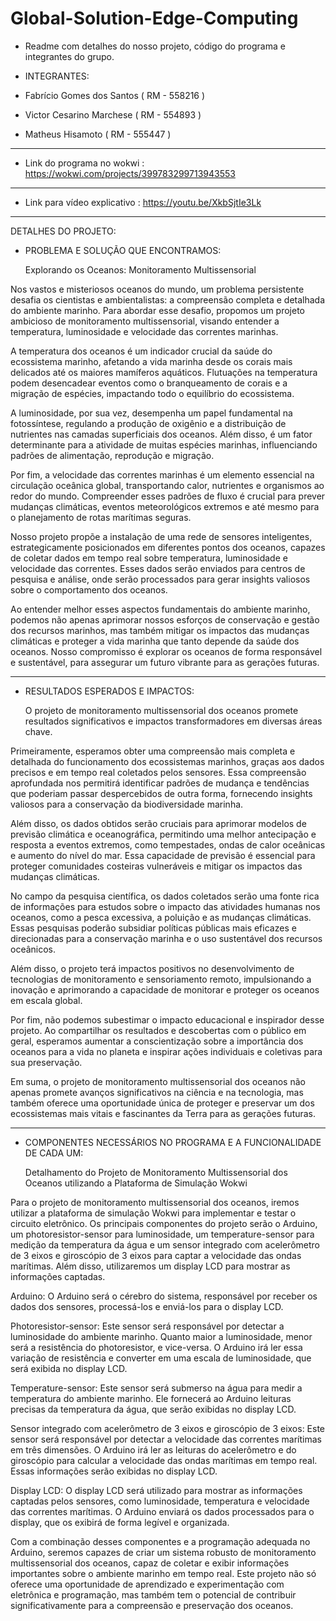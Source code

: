 # Global-Solution-Edge-Computing

- Readme com detalhes do nosso projeto, código do programa e integrantes do grupo.

- INTEGRANTES:
- Fabrício Gomes dos Santos ( RM - 558216 )
- Victor Cesarino Marchese ( RM - 554893 )
- Matheus Hisamoto ( RM - 555447 )

------------------------------------------------------------------------------------------------------------------------------------------

- Link do programa no wokwi : https://wokwi.com/projects/399783299713943553

------------------------------------------------------------------------------------------------------------------------------------------

- Link para vídeo explicativo : https://youtu.be/XkbSjtIe3Lk

------------------------------------------------------------------------------------------------------------------------------------------

DETALHES DO PROJETO:

  - PROBLEMA E SOLUÇÃO QUE ENCONTRAMOS:
    
    Explorando os Oceanos: Monitoramento Multissensorial

Nos vastos e misteriosos oceanos do mundo, um problema persistente desafia os cientistas e ambientalistas: a compreensão completa e detalhada do ambiente marinho. Para abordar esse desafio, propomos um projeto ambicioso de monitoramento multissensorial, visando entender a temperatura, luminosidade e velocidade das correntes marinhas.

A temperatura dos oceanos é um indicador crucial da saúde do ecossistema marinho, afetando a vida marinha desde os corais mais delicados até os maiores mamíferos aquáticos. Flutuações na temperatura podem desencadear eventos como o branqueamento de corais e a migração de espécies, impactando todo o equilíbrio do ecossistema.

A luminosidade, por sua vez, desempenha um papel fundamental na fotossíntese, regulando a produção de oxigênio e a distribuição de nutrientes nas camadas superficiais dos oceanos. Além disso, é um fator determinante para a atividade de muitas espécies marinhas, influenciando padrões de alimentação, reprodução e migração.

Por fim, a velocidade das correntes marinhas é um elemento essencial na circulação oceânica global, transportando calor, nutrientes e organismos ao redor do mundo. Compreender esses padrões de fluxo é crucial para prever mudanças climáticas, eventos meteorológicos extremos e até mesmo para o planejamento de rotas marítimas seguras.

Nosso projeto propõe a instalação de uma rede de sensores inteligentes, estrategicamente posicionados em diferentes pontos dos oceanos, capazes de coletar dados em tempo real sobre temperatura, luminosidade e velocidade das correntes. Esses dados serão enviados para centros de pesquisa e análise, onde serão processados para gerar insights valiosos sobre o comportamento dos oceanos.

Ao entender melhor esses aspectos fundamentais do ambiente marinho, podemos não apenas aprimorar nossos esforços de conservação e gestão dos recursos marinhos, mas também mitigar os impactos das mudanças climáticas e proteger a vida marinha que tanto depende da saúde dos oceanos. Nosso compromisso é explorar os oceanos de forma responsável e sustentável, para assegurar um futuro vibrante para as gerações futuras.

------------------------------------------------------------------------------------------------------------------------------------------

- RESULTADOS ESPERADOS E IMPACTOS:
  
  O projeto de monitoramento multissensorial dos oceanos promete resultados significativos e impactos transformadores em diversas áreas chave.

Primeiramente, esperamos obter uma compreensão mais completa e detalhada do funcionamento dos ecossistemas marinhos, graças aos dados precisos e em tempo real coletados pelos sensores. Essa compreensão aprofundada nos permitirá identificar padrões de mudança e tendências que poderiam passar despercebidos de outra forma, fornecendo insights valiosos para a conservação da biodiversidade marinha.

Além disso, os dados obtidos serão cruciais para aprimorar modelos de previsão climática e oceanográfica, permitindo uma melhor antecipação e resposta a eventos extremos, como tempestades, ondas de calor oceânicas e aumento do nível do mar. Essa capacidade de previsão é essencial para proteger comunidades costeiras vulneráveis e mitigar os impactos das mudanças climáticas.

No campo da pesquisa científica, os dados coletados serão uma fonte rica de informações para estudos sobre o impacto das atividades humanas nos oceanos, como a pesca excessiva, a poluição e as mudanças climáticas. Essas pesquisas poderão subsidiar políticas públicas mais eficazes e direcionadas para a conservação marinha e o uso sustentável dos recursos oceânicos.

Além disso, o projeto terá impactos positivos no desenvolvimento de tecnologias de monitoramento e sensoriamento remoto, impulsionando a inovação e aprimorando a capacidade de monitorar e proteger os oceanos em escala global.

Por fim, não podemos subestimar o impacto educacional e inspirador desse projeto. Ao compartilhar os resultados e descobertas com o público em geral, esperamos aumentar a conscientização sobre a importância dos oceanos para a vida no planeta e inspirar ações individuais e coletivas para sua preservação.

Em suma, o projeto de monitoramento multissensorial dos oceanos não apenas promete avanços significativos na ciência e na tecnologia, mas também oferece uma oportunidade única de proteger e preservar um dos ecossistemas mais vitais e fascinantes da Terra para as gerações futuras.

------------------------------------------------------------------------------------------------------------------------------------------

- COMPONENTES NECESSÁRIOS NO PROGRAMA E A FUNCIONALIDADE DE CADA UM:

  Detalhamento do Projeto de Monitoramento Multissensorial dos Oceanos utilizando a Plataforma de Simulação Wokwi

Para o projeto de monitoramento multissensorial dos oceanos, iremos utilizar a plataforma de simulação Wokwi para implementar e testar o circuito eletrônico. Os principais componentes do projeto serão o Arduino, um photoresistor-sensor para luminosidade, um temperature-sensor para medição da temperatura da água e um sensor integrado com acelerômetro de 3 eixos e giroscópio de 3 eixos para captar a velocidade das ondas marítimas. Além disso, utilizaremos um display LCD para mostrar as informações captadas.

Arduino: O Arduino será o cérebro do sistema, responsável por receber os dados dos sensores, processá-los e enviá-los para o display LCD.

Photoresistor-sensor: Este sensor será responsável por detectar a luminosidade do ambiente marinho. Quanto maior a luminosidade, menor será a resistência do photoresistor, e vice-versa. O Arduino irá ler essa variação de resistência e converter em uma escala de luminosidade, que será exibida no display LCD.

Temperature-sensor: Este sensor será submerso na água para medir a temperatura do ambiente marinho. Ele fornecerá ao Arduino leituras precisas da temperatura da água, que serão exibidas no display LCD.

Sensor integrado com acelerômetro de 3 eixos e giroscópio de 3 eixos: Este sensor será responsável por detectar a velocidade das correntes marítimas em três dimensões. O Arduino irá ler as leituras do acelerômetro e do giroscópio para calcular a velocidade das ondas marítimas em tempo real. Essas informações serão exibidas no display LCD.

Display LCD: O display LCD será utilizado para mostrar as informações captadas pelos sensores, como luminosidade, temperatura e velocidade das correntes marítimas. O Arduino enviará os dados processados para o display, que os exibirá de forma legível e organizada.

Com a combinação desses componentes e a programação adequada no Arduino, seremos capazes de criar um sistema robusto de monitoramento multissensorial dos oceanos, capaz de coletar e exibir informações importantes sobre o ambiente marinho em tempo real. Este projeto não só oferece uma oportunidade de aprendizado e experimentação com eletrônica e programação, mas também tem o potencial de contribuir significativamente para a compreensão e preservação dos oceanos.

  

